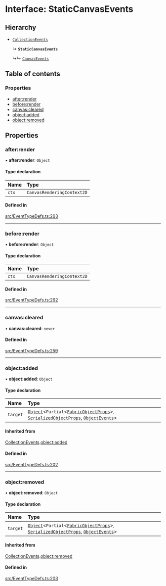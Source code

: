 # Interface: StaticCanvasEvents

## Hierarchy

- [`CollectionEvents`](CollectionEvents.md)

  ↳ **`StaticCanvasEvents`**

  ↳↳ [`CanvasEvents`](CanvasEvents.md)

## Table of contents

### Properties

- [after:render](StaticCanvasEvents.md#after:render)
- [before:render](StaticCanvasEvents.md#before:render)
- [canvas:cleared](StaticCanvasEvents.md#canvas:cleared)
- [object:added](StaticCanvasEvents.md#object:added)
- [object:removed](StaticCanvasEvents.md#object:removed)

## Properties

### after:render

• **after:render**: `Object`

#### Type declaration

| Name | Type |
| :------ | :------ |
| `ctx` | `CanvasRenderingContext2D` |

#### Defined in

[src/EventTypeDefs.ts:263](https://github.com/fabricjs/fabric.js/blob/a4453620e/src/EventTypeDefs.ts#L263)

___

### before:render

• **before:render**: `Object`

#### Type declaration

| Name | Type |
| :------ | :------ |
| `ctx` | `CanvasRenderingContext2D` |

#### Defined in

[src/EventTypeDefs.ts:262](https://github.com/fabricjs/fabric.js/blob/a4453620e/src/EventTypeDefs.ts#L262)

___

### canvas:cleared

• **canvas:cleared**: `never`

#### Defined in

[src/EventTypeDefs.ts:259](https://github.com/fabricjs/fabric.js/blob/a4453620e/src/EventTypeDefs.ts#L259)

___

### object:added

• **object:added**: `Object`

#### Type declaration

| Name | Type |
| :------ | :------ |
| `target` | [`Object`](../classes/Object.md)<`Partial`<[`FabricObjectProps`](FabricObjectProps.md)\>, [`SerializedObjectProps`](SerializedObjectProps.md), [`ObjectEvents`](ObjectEvents.md)\> |

#### Inherited from

[CollectionEvents](CollectionEvents.md).[object:added](CollectionEvents.md#object:added)

#### Defined in

[src/EventTypeDefs.ts:202](https://github.com/fabricjs/fabric.js/blob/a4453620e/src/EventTypeDefs.ts#L202)

___

### object:removed

• **object:removed**: `Object`

#### Type declaration

| Name | Type |
| :------ | :------ |
| `target` | [`Object`](../classes/Object.md)<`Partial`<[`FabricObjectProps`](FabricObjectProps.md)\>, [`SerializedObjectProps`](SerializedObjectProps.md), [`ObjectEvents`](ObjectEvents.md)\> |

#### Inherited from

[CollectionEvents](CollectionEvents.md).[object:removed](CollectionEvents.md#object:removed)

#### Defined in

[src/EventTypeDefs.ts:203](https://github.com/fabricjs/fabric.js/blob/a4453620e/src/EventTypeDefs.ts#L203)
